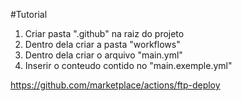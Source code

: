 #Tutorial

1. Criar pasta ".github" na raiz do projeto
2. Dentro dela criar a pasta "workflows"
3. Dentro dela criar o arquivo "main.yml"
4. Inserir o conteudo contido no "main.exemple.yml"



https://github.com/marketplace/actions/ftp-deploy